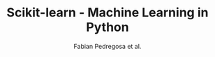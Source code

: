 ---
cat: gaia
subcat: signature
bestof: false
author: Fabian Pedregosa et al.
title: Scikit-learn - Machine Learning in Python
journal: Journal of Machine Learning Research
year: 2012
type: article
url: http -//arxiv.org/abs/1201.0490
---